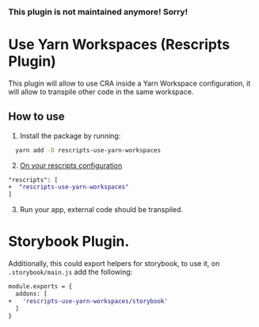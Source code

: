 ### This plugin is not maintained anymore! Sorry!

# Use Yarn Workspaces (Rescripts Plugin)
This plugin will allow to use CRA inside a Yarn Workspace configuration,
it will allow to transpile other code in the same workspace.

## How to use
1. Install the package by running:
```sh
  yarn add -D rescripts-use-yarn-workspaces
```

2. [On your rescripts configuration](https://github.com/harrysolovay/rescripts#advanced-usage)

```diff
"rescripts": [
+  "rescripts-use-yarn-workspaces"
]
```

3. Run your app, external code should be transpiled.

# Storybook Plugin.
Additionally, this could export helpers for storybook, to use it, on `.storybook/main.js` add the following:
```diff
module.exports = {
  addons: [
+   'rescripts-use-yarn-workspaces/storybook'
  ]
}
```
